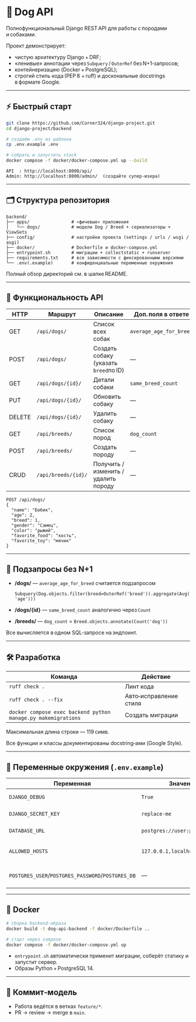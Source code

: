 # 🐾 Dog API

Полнофункциональный Django REST API для работы c породами и собаками.

Проект демонстрирует:

* чистую архитектуру Django + DRF;
* «ленивые» аннотации через `Subquery` / `OuterRef` без N+1‑запросов;
* контейнеризацию (Docker + PostgreSQL);
* строгий стиль кода (PEP 8 + ruff) и доскональные docstrings в формате Google.

---

## ⚡ Быстрый старт

```bash
git clone https://github.com/Corner324/django-project.git
cd django-project/backend

# создаём .env из шаблона
cp .env.example .env

# собрать и запустить stack
docker compose -f docker/docker-compose.yml up --build
```

```
API  : http://localhost:8000/api/
Admin: http://localhost:8000/admin/  (создайте супер‑юзера)
```

---

## 🗂️ Структура репозитория

```
backend/
├── apps/                # «фичевые» приложения
│   └── dogs/            # модели Dog / Breed + сериализаторы + ViewSets
├── config/              # настройки проекта (settings / urls / wsgi / asgi)
├── docker/              # Dockerfile и docker‑compose.yml
├── entrypoint.sh        # миграции + collectstatic + runserver
├── requirements.txt     # все зависимости c фиксированными версиями
└── .env(.example)       # конфиденциальные переменные окружения
```

Полный обзор директорий см. в шапке README.

---

## 🚀 Функциональность API

| HTTP   | Маршрут        | Описание                                                  | Доп. поля в ответе |
| ------ | --------------------- | ----------------------------------------------------------------- | --------------------------------- |
| GET    | `/api/dogs/`        | Список всех собак                                  | `average_age_for_breed`         |
| POST   | `/api/dogs/`        | Создать собаку (указать `breed`по ID)    | —                                |
| GET    | `/api/dogs/{id}/`   | Детали собаки                                         | `same_breed_count`              |
| PUT    | `/api/dogs/{id}/`   | Обновить собаку                                     | —                                |
| DELETE | `/api/dogs/{id}/`   | Удалить собаку                                       | —                                |
| GET    | `/api/breeds/`      | Список пород                                           | `dog_count`                     |
| POST   | `/api/breeds/`      | Создать породу                                       | —                                |
| CRUD   | `/api/breeds/{id}/` | Получить / изменить / удалить породу | —                                |

```http
POST /api/dogs/
{
  "name": "Бобик",
  "age": 2,
  "breed": 1,
  "gender": "Самец",
  "color": "рыжий",
  "favorite_food": "кость",
  "favorite_toy": "мячик"
}
```

---

## 🧠 Подзапросы без N+1

* **/dogs/** — `average_age_for_breed` считается подзапросом

  `Subquery(Dog.objects.filter(breed=OuterRef('breed')).aggregate(Avg('age')))`
* **/dogs/{id}** — `same_breed_count` аналогично через `Count`
* **/breeds/** — `dog_count` = `Breed.objects.annotate(Count('dog'))`

Все вычисляется в одном SQL‑запросе на эндпоинт.

---

## 🛠️ Разработка

| Команда                                                  | Действие                            |
| --------------------------------------------------------------- | ------------------------------------------- |
| `ruff check .`                                                | Линт кода                           |
| `ruff check . --fix`                                          | Авто‑исправление стиля |
| `docker compose exec backend python manage.py makemigrations` | Создать миграции             |

Максимальная длина строки — 119 симв.

Все функции и классы документированы docstring‑ами (Google Style).

---

## 🔐 Переменные окружения (`.env.example`)

| Переменная                                    | Значение по умолчанию        | Описание                                       |
| ------------------------------------------------------- | ----------------------------------------------- | ------------------------------------------------------ |
| `DJANGO_DEBUG`                                        | `True`                                        | Режим отладки                              |
| `DJANGO_SECRET_KEY`                                   | `replace‑me`                                 | Секретный ключ                            |
| `DATABASE_URL`                                        | `postgres://user:pass@db:5432/django_project` | Подключение к PostgreSQL                   |
| `ALLOWED_HOSTS`                                       | `127.0.0.1,localhost`                         | Список разрешённых хостов       |
| `POSTGRES_USER`/`POSTGRES_PASSWORD`/`POSTGRES_DB` | —                                              | Конфигурация контейнера базы |

---

## 🐳 Docker

```bash
# сборка backend‑образа
docker build -t dog-api-backend -f docker/Dockerfile ..

# старт через compose
docker compose -f docker/docker-compose.yml up
```

* `entrypoint.sh` автоматически применит миграции, соберёт статику и запустит сервер.
* Образы Python + PostgreSQL 14.

---

## 📝 Коммит‑модель

* Работа ведётся в ветках `feature/*`.
* PR → review → merge в `main`.
